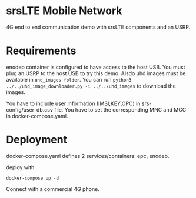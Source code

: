 # srsLTE Mobile Network 

4G end to end communication demo with srsLTE components and an USRP.

# Requirements
enodeb container is configured to have access to the host USB. You must plug an USRP to the host USB to try this demo.
Alsdo uhd images must be available in `uhd_images folder`. You can run `python3 ../../uhd_image_downloader.py -i ../../uhd_images` to download the images.

You have to include user information (IMSI,KEY,OPC) in srs-config/user_db.csv file.
You have to set the corresponding MNC and MCC in docker-compose.yaml.

# Deployment

docker-compose.yaml defines 2 services/containers: epc, enodeb. 

deploy with
```
docker-compose up -d
```

Connect with a commercial 4G phone.
